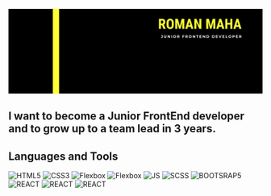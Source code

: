 ![Header](https://github.com/romanmaha/romanmaha/blob/main/assets/header.png)

## I want to become a Junior FrontEnd developer and to grow up to a team lead in 3 years.

## Languages and Tools

![HTML5](https://img.shields.io/badge/-HTML5-000000?style=for-the-badge&logo=HTML5)
![CSS3](https://img.shields.io/badge/-CSS3-000000?style=for-the-badge&logo=CSS3&logoColor=2162af)
![Flexbox](https://img.shields.io/badge/-Flexbox-000000?style=for-the-badge&logo=&logoColor=2162af)
![Flexbox](https://img.shields.io/badge/-CSSGrid-000000?style=for-the-badge&logo=&logoColor=2162af)
![JS](https://img.shields.io/badge/-JavaScript-000000?style=for-the-badge&logo=JavaScript&logoColor=efd81d)
![SCSS](https://img.shields.io/badge/-SASS-000000?style=for-the-badge&logo=SASS&logoColor=#ce679a)
![BOOTSRAP5](https://img.shields.io/badge/-Bootstrap-000000?style=for-the-badge&logo=bootstrap&logoColor=613f90)
![REACT](https://img.shields.io/badge/-React-000000?style=for-the-badge&logo=react&logoColor=#5ed3f3#)
![REACT](https://img.shields.io/badge/-Github-000000?style=for-the-badge&logo=github&logoColor=f7900e)
![REACT](https://img.shields.io/badge/-Git-000000?style=for-the-badge&logo=git&logoColor=e84e31)

<!--
**romanmaha/romanmaha** is a ✨ _special_ ✨ repository because its `README.md` (this file) appears on your GitHub profile.

Here are some ideas to get you started:

- 🔭 I’m currently working on ...
- 🌱 I’m currently learning ...
- 👯 I’m looking to collaborate on ...
- 🤔 I’m looking for help with ...
- 💬 Ask me about ...
- 📫 How to reach me: ...
- 😄 Pronouns: ...
- ⚡ Fun fact: ...
-->
